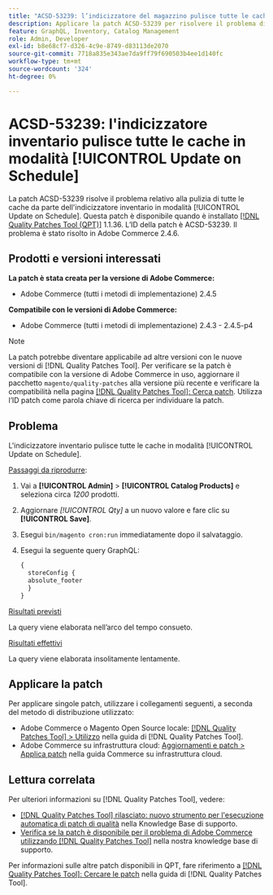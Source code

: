 ```yaml
---
title: "ACSD-53239: l’indicizzatore del magazzino pulisce tutte le cache"
description: Applicare la patch ACSD-53239 per risolvere il problema di Adobe Commerce in cui l'indicizzatore inventario pulisce tutte le cache in modalità [!UICONTROL Update on Schedule].
feature: GraphQL, Inventory, Catalog Management
role: Admin, Developer
exl-id: b8e68cf7-d326-4c9e-8749-d83113de2070
source-git-commit: 7718a835e343ae7da9ff79f690503b4ee1d140fc
workflow-type: tm+mt
source-wordcount: '324'
ht-degree: 0%

---
```


# ACSD-53239: l&#39;indicizzatore inventario pulisce tutte le cache in modalità [!UICONTROL Update on Schedule]

La patch ACSD-53239 risolve il problema relativo alla pulizia di tutte le cache da parte dell&#39;indicizzatore inventario in modalità [!UICONTROL Update on Schedule]. Questa patch è disponibile quando è installato [[!DNL Quality Patches Tool (QPT)]](/help/announcements/adobe-commerce-announcements/magento-quality-patches-released-new-tool-to-self-serve-quality-patches.md) 1.1.36. L’ID della patch è ACSD-53239. Il problema è stato risolto in Adobe Commerce 2.4.6.

## Prodotti e versioni interessati

**La patch è stata creata per la versione di Adobe Commerce:**

* Adobe Commerce (tutti i metodi di implementazione) 2.4.5

**Compatibile con le versioni di Adobe Commerce:**

* Adobe Commerce (tutti i metodi di implementazione) 2.4.3 - 2.4.5-p4

>[!NOTE]
>
>La patch potrebbe diventare applicabile ad altre versioni con le nuove versioni di [!DNL Quality Patches Tool]. Per verificare se la patch è compatibile con la versione di Adobe Commerce in uso, aggiornare il pacchetto `magento/quality-patches` alla versione più recente e verificare la compatibilità nella pagina [[!DNL Quality Patches Tool]: Cerca patch](https://experienceleague.adobe.com/tools/commerce-quality-patches/index.html). Utilizza l’ID patch come parola chiave di ricerca per individuare la patch.

## Problema

L&#39;indicizzatore inventario pulisce tutte le cache in modalità [!UICONTROL Update on Schedule].

<u>Passaggi da riprodurre</u>:

1. Vai a **[!UICONTROL Admin]** > **[!UICONTROL Catalog Products]** e seleziona circa *1200* prodotti.
2. Aggiornare *[!UICONTROL Qty]* a un nuovo valore e fare clic su **[!UICONTROL Save]**.
3. Esegui `bin/magento cron:run` immediatamente dopo il salvataggio.
4. Esegui la seguente query GraphQL:

   ```GraphQL
   {
     storeConfig {
     absolute_footer
     }
   }
   ```

<u>Risultati previsti</u>

La query viene elaborata nell’arco del tempo consueto.

<u>Risultati effettivi</u>

La query viene elaborata insolitamente lentamente.

## Applicare la patch

Per applicare singole patch, utilizzare i collegamenti seguenti, a seconda del metodo di distribuzione utilizzato:

* Adobe Commerce o Magento Open Source locale: [[!DNL Quality Patches Tool] > Utilizzo](https://experienceleague.adobe.com/docs/commerce-operations/tools/quality-patches-tool/usage.html) nella guida di [!DNL Quality Patches Tool].
* Adobe Commerce su infrastruttura cloud: [Aggiornamenti e patch > Applica patch](https://experienceleague.adobe.com/docs/commerce-cloud-service/user-guide/develop/upgrade/apply-patches.html) nella guida Commerce su infrastruttura cloud.

## Lettura correlata

Per ulteriori informazioni su [!DNL Quality Patches Tool], vedere:

* [[!DNL Quality Patches Tool] rilasciato: nuovo strumento per l&#39;esecuzione automatica di patch di qualità](/help/announcements/adobe-commerce-announcements/magento-quality-patches-released-new-tool-to-self-serve-quality-patches.md) nella Knowledge Base di supporto.
* [Verifica se la patch è disponibile per il problema di Adobe Commerce utilizzando  [!DNL Quality Patches Tool]](/help/support-tools/patches-available-in-qpt-tool/check-patch-for-magento-issue-with-magento-quality-patches.md) nella nostra knowledge base di supporto.

Per informazioni sulle altre patch disponibili in QPT, fare riferimento a [[!DNL Quality Patches Tool]: Cercare le patch](https://experienceleague.adobe.com/tools/commerce-quality-patches/index.html) nella guida di [!DNL Quality Patches Tool].
